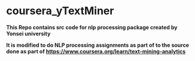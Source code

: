 # coursera_yTextMiner

**This Repo contains src code for nlp processing package created by Yonsei university**

**It is modified to do NLP processing assignments as part of to the source done as part of https://www.coursera.org/learn/text-mining-analytics**
